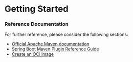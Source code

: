# Getting Started

### Reference Documentation
For further reference, please consider the following sections:

* [Official Apache Maven documentation](https://maven.apache.org/guides/index.html)
* [Spring Boot Maven Plugin Reference Guide](https://docs.spring.io/spring-boot/docs/2.7.0-M1/maven-plugin/reference/html/)
* [Create an OCI image](https://docs.spring.io/spring-boot/docs/2.7.0-M1/maven-plugin/reference/html/#build-image)

